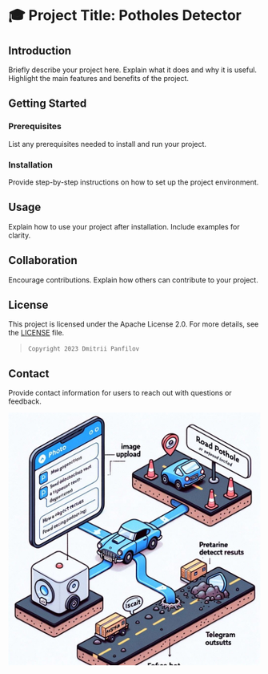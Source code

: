 # 🎓 Project Title: Potholes Detector

## Introduction

Briefly describe your project here. Explain what it does and why it is useful. Highlight the main features and benefits of the project.

## Getting Started

### Prerequisites

List any prerequisites needed to install and run your project.

### Installation

Provide step-by-step instructions on how to set up the project environment.

## Usage

Explain how to use your project after installation. Include examples for clarity.

## Collaboration

Encourage contributions. Explain how others can contribute to your project.

## License

This project is licensed under the Apache License 2.0. For more details, see the [LICENSE](LICENSE) file.

> `Copyright 2023 Dmitrii Panfilov`

## Contact

Provide contact information for users to reach out with questions or feedback.


![Project Draft](./assets/draft0.jpg)